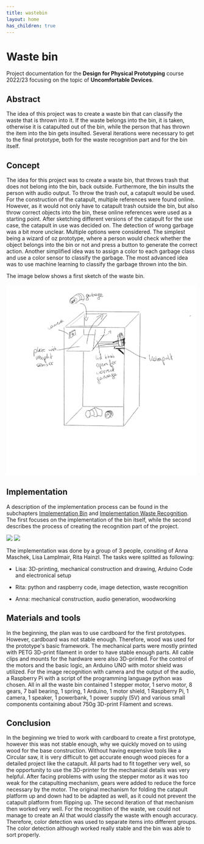 ```yaml
---
title: wastebin
layout: home
has_children: true
---
```


# Waste bin

Project documentation for the **Design for Physical Prototyping** course 2022/23 focusing on the topic of **Uncomfortable Devices**.

## Abstract

The idea of this project was to create a waste bin that can classify the waste that is thrown into it. If the waste belongs into the bin, it is taken, otherwise it is catapulted out of the bin, while the person that has thrown the item into the bin gets insulted. Several iterations were necessary to get to the final prototype, both for the waste recognition part and for the bin itself.

## Concept

The idea for this project was to create a waste bin, that throws trash that does not belong into the bin, back outside. Furthermore, the bin insults the person with audio output.
To throw the trash out, a catapult would be used. For the construction of the catapult, multiple references were found online. However, as it would not only have to catapult trash outside the bin, but also throw correct objects into the bin, these online references were used as a starting point. After sketching different versions of the catapult for the use case, the catapult in use was decided on.
The detection of wrong garbage was a bit more unclear. Multiple options were considered. The simplest being a wizard of oz prototype, where a person would check whether the object belongs into the bin or not and press a button to generate the correct action. Another simplified idea was to assign a color to each garbage class and use a color sensor to classify the garbage. The most advanced idea was to use machine learning to classify the garbage thrown into the bin.

The image below shows a first sketch of the waste bin.

<img src="assets/ersteSkizze.png" style="width: 500px; height: auto;">


## Implementation

A description of the implementation process can be found in the subchapters [Implementation Bin](https://annafhub.github.io/dpp_documentation/wastebin/implementation_bin.html) and [Implementation Waste Recognition](https://annafhub.github.io/dpp_documentation/wastebin/implementation_recognition.html). The first focuses on the implementation of the bin itself, while the second describes the process of creating the recognition part of the project.

<img src="assets/throw2.gif" style="width: auto; height: 600px;">
<img src="assets/take.gif" style="width: auto; height: 600px;">


The implementation was done by a group of 3 people, consiting of Anna Maschek, Lisa Lamplmair, Rita Hainzl. The tasks were splitted as following: 
- Lisa: 3D-printing, mechanical construction and drawing, Arduino Code and electronical setup
* Rita: python and raspberry code, image detection, waste recognition
+ Anna: mechanical construction, audio generation, woodworking

## Materials and tools

In the beginning, the plan was to use cardboard for the first prototypes. However, cardboard was not stable enough. Therefore, wood was used for the prototype's basic framework. The mechanical parts were mostly printed with PETG 3D-print filament in order to have stable enough parts. All cable clips and mounts for the hardware were also 3D-printed. For the control of the motors and the basic logic, an Arduino UNO with motor shield was utilized. For the image recognition with camera and the output of the audio, a Raspberry Pi with a script of the programming language python was chosen. All in all the waste bin contained 1 stepper motor, 1 servo motor, 8 gears, 7 ball bearing, 1 spring, 1 Arduino, 1 motor shield, 1 Raspberry Pi, 1 camera, 1 speaker, 1 powerbank, 1 power supply (5V) and various small components containing about 750g 3D-print Filament and screws.


## Conclusion

In the beginning we tried to work with cardboard to create a first prototype, however this was not stable enough, why we quickly moved on to using wood for the base construction. Without having expensive tools like a Circular saw, it is very difficult to get accurate enough wood pieces for a detailed project like the catapult. All parts had to fit together very well, so the opportunity to use the 3D-printer for the mechanical details was very helpful. After facing problems with using the stepper motor as it was too weak for the catapulting mechanism, gears were added to reduce the force necessary by the motor. The original mechanism for folding the catapult platform up and down had to be adapted as well, as it could not prevent the catapult platform from flipping up. The second iteration of that mechanism then worked very well. 
For the recognition of the waste, we could not manage to create an AI that would classify the waste with enough accuracy. Therefore, color detection was used to separate items into different groups. The color detection although worked really stable and the bin was able to sort properly.
